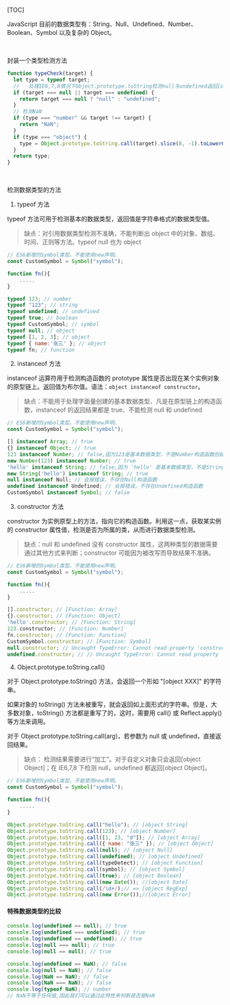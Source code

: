 [TOC]

JavaScript 目前的数据类型有：String、Null、Undefined、Number、Boolean、Symbol 以及复杂的 Object。

&nbsp;

封装一个类型检测方法

```js
function typeCheck(target) {
  let type = typeof target;
  //   处理IE6,7,8情况下Object.prototype.toString检测null与undefined返回[object Object]
  if (target === null || target === undefined) {
    return target === null ? "null" : "undefined";
  }
  // 检测NaN
  if (type === "number" && target !== target) {
    return "NaN";
  }
  if (type === "object") {
    type = Object.prototype.toString.call(target).slice(8, -1).toLowerCase();
  }
  return type;
}
```

&nbsp;

检测数据类型的方法

1. typeof 方法

typeof 方法可用于检测基本的数据类型，返回值是字符串格式的数据类型值。

> 缺点：对引用数据类型检测不准确，不能判断出 object 中的对象、数组、时间、正则等方法。typeof null 也为 object

```js
// ES6新增的Symbol类型。不能使用new声明。
const CustomSymbol = Symbol("symbol");

function fn(){
    .....
}

typeof 123; // number
typeof "123"; // string
typeof undefined; // undefined
typeof true; // boolean
typeof CustomSymbol; // symbol
typeof null; // object
typeof [1, 2, 3]; // object
typeof { name:'张三' }; // object
typeof fn; // function
```

2. instanceof 方法

instanceof 运算符用于检测构造函数的 prototype 属性是否出现在某个实例对象的原型链上。返回值为布尔值。语法：`object instanceof constructor`。

> 缺点：不能用于处理字面量创建的基本数据类型、凡是在原型链上的构造函数，instanceof 的返回结果都是 true、不能检测 null 和 undefined

```js
// ES6新增的Symbol类型。不能使用new声明。
const CustomSymbol = Symbol("symbol");

[] instanceof Array; // true
{} instanceof Object; // true
123 instanceof Number; // false,因为123是基本数据类型，不是Number构造函数创建出来的实例对象
new Number(123) instanceof Number; // true
'hello' instanceof String; // false,因为 'hello' 是基本数据类型，不是String构造函数创建出来的实例对象
new String('hello') instanceof String; // true
null instanceof Null; // 会报错误，不存在Null构造函数
undefined instanceof Undefined; // 会报错误，不存在Undefined构造函数
CustomSymbol instanceof Symbol; // false
```

3. constructor 方法

constructor 为实例原型上的方法，指向它的构造函数。利用这一点，获取某实例的 constructor 属性值，检测是否为所属的类，从而进行数据类型检测。

> 缺点：null 和 undefined 没有 constructor 属性，这两种类型的数据需要通过其他方式来判断；constructor 可能因为被改写而导致结果不准确。

```js
// ES6新增的Symbol类型。不能使用new声明。
const CustomSymbol = Symbol("symbol");

function fn(){
    .....
}

[].constructor; // [Function: Array]
{}.constructor; // [Function: Object]
'hello'.constructor; // [Function: String]
123.constructor; // [Function: Number]
fn.constructor; // [Function: Function]
CustomSymbol.constructor; // [Function: Symbol]
null.constructor; // Uncaught TypeError: Cannot read property 'constructor' of null
undefined.constructor; // // Uncaught TypeError: Cannot read property 'constructor' of
```

4. Object.prototype.toString.call()

对于 Object.prototype.toString() 方法，会返回一个形如 "[object XXX]" 的字符串。

如果对象的 toString() 方法未被重写，就会返回如上面形式的字符串。但是，大多数对象，toString() 方法都是重写了的，这时，需要用 call() 或 Reflect.apply() 等方法来调用。

对于 Object.prototype.toString.call(arg)，若参数为 null 或 undefined，直接返回结果。

> 缺点：
> 检测结果需要进行“加工”。对于自定义对象只会返回[object Object]；在 IE6,7,8 下检测 null，undefined 都返回[object Object]。

```js
// ES6新增的Symbol类型。不能使用new声明。
const CustomSymbol = Symbol("symbol");

function fn(){
    .....
}

Object.prototype.toString.call("hello"); // [object String]
Object.prototype.toString.call(123); // [object Number]
Object.prototype.toString.call([1, 23, "d"]); // [object Array]
Object.prototype.toString.call({ name: "张三" }); // [object Object]
Object.prototype.toString.call(null); // [object Null]
Object.prototype.toString.call(undefined); // [object Undefined]
Object.prototype.toString.call(typeDetect); // [object Function]
Object.prototype.toString.call(symbol); // [object Symbol]
Object.prototype.toString.call(true); // [object Boolean]
Object.prototype.toString.call(new Date()); //[object Date]
Object.prototype.toString.call(/\d+/);// => [object RegExp]
Object.prototype.toString.call(new Error());//[object Error]
```

#### 特殊数据类型的比较

```js
console.log(undefined == null); // true
console.log(undefined === undefined); // true
console.log(undefined == undefined); // true
console.log(null === null); // true
console.log(null == null); // true

console.log(undefined == NaN); // false
console.log(null == NaN); // false
console.log(NaN == NaN); // false
console.log(NaN === NaN); // false
console.log(typeof NaN); // number
// NaN不等于任何值,因此我们可以通过此特性来判断是否是NaN
```
